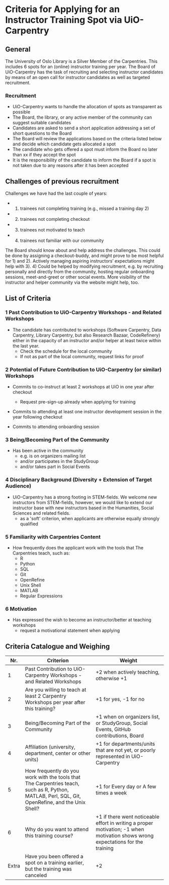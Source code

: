 # Criteria for Applying for an Instructor Training Spot via UiO-Carpentry

## General

The University of Oslo Library is a Silver Member of the Carpentries. This includes 6 spots for an (online) instructor training per year. The Board of UiO-Carpentry has the task of recruiting and selecting instructor candidates by means of an open call for instructor candidates as well as targeted recruitment.

### Recruitment

- UiO-Carpentry wants to handle the allocation of spots as transparent as possible
- The Board, the library, or any active member of the community can suggest suitable candidates
- Candidates are asked to send a short application addressing a set of short questions to the Board
- The Board will review the applications based on the criteria listed below and decide which candidate gets allocated a spot
- The candidate who gets offered a spot must inform the Board no later than xx if they accept the spot
- It is the responsibility of the candidate to inform the Board if a spot is not taken due to any reasons after it has been accepted

## Challenges of previous recruitment

Challenges we have had the last couple of years: 

- 1) trainees not completing training (e.g., missed a training day 2) 
- 2) trainees not completing checkout 
- 3) trainees not motivated to teach
- 4) trainees not familiar with our community

The Board should know about and help address the challenges. This could be done by assigning a checkout-buddy, and might prove to be most helpful for 1) and 2). Actively managing aspiring instructors’ expectations might help with 3). 4) Could be helped by modifying recruitment, e.g. by recruiting personally and directly from the community, hosting regular onboarding sessions, meet-and-greet or other social events. More visibility of the instructor and helper community via the website might help, too.

## List of Criteria

### 1 Past Contribution to UiO-Carpentry Workshops - and Related Workshops

- The candidate has contributed to workshops (Software Carpentry, Data Carpentry, Library Carpentry, but also Research Bazaar, CodeRefinery) either in the capacity of an instructor and/or helper at least twice within the last year.
  - Check the schedule for the local community
  - If not as part of the local community, request links for proof

### 2 Potential of Future Contribution to UiO-Carpentry (or similar) Workshops

- Commits to co-instruct at least 2 workshops at UiO in one year after checkout
  - Request pre-sign-up already when applying for training

- Commits to attending at least one instructor development session in the year following checkout
-  Commits to attending onboarding session

### 3 Being/Becoming Part of the Community
- Has been active in the community
  - e.g. is on organizers mailing list
  - and/or participates in the StudyGroup
  - and/or takes part in Social Events
  
### 4 Disciplinary Background (Diversity + Extension of Target Audience)
- UiO-Carpentry has a strong footing in STEM-fields. We welcome new instructors from STEM-fields, however, we would like to extend our instructor base with new instructors based in the Humanities, Social Sciences and related fields.
  - as a 'soft' criterion, when applicants are otherwise equally strongly qualified

### 5 Familiarity with Carpentries Content
- How frequently does the applicant work with the tools that The Carpentries teach, such as:
   - R
   - Python
   - SQL
   - Git
   - OpenRefine
   - Unix Shell
   - MATLAB
   - Regular Expressions

### 6 Motivation
- Has expressed the wish to become an instructor/better at teaching workshops
  - request a motivational statement when applying
  
## Criteria Catalogue and Weighing

|Nr.|Criterion|Weight|
|---|---|---|
|1|Past Contribution to UiO-Carpentry Workshops - and Related Workshops|+2 when actively teaching, otherwise +1|
|2|Are you willing to teach at least 2 Carpentry Workshops per year after this training?|+1 for yes, -1 for no|
|3|Being/Becoming Part of the Community|+1 when on organizers list, or StudyGroup, Social Events, GitHub contributions, Board|
|4|Affiliation (university, department, center or other units)|+1 for departments/units that are not yet, or poorly represented in UiO-Carpentry|
|5|How frequently do you work with the tools that The Carpentries teach, such as R, Python, MATLAB, Perl, SQL, Git, OpenRefine, and the Unix Shell?|+1 for Every day or A few times a week|
|6|Why do you want to attend this training course?|+1 if there went noticeable effort in writing a proper motivation; -1 when motivation shows wrong expectations for the training|
|Extra|Have you been offered a spot on a training earlier, but the training was canceled|+2|
